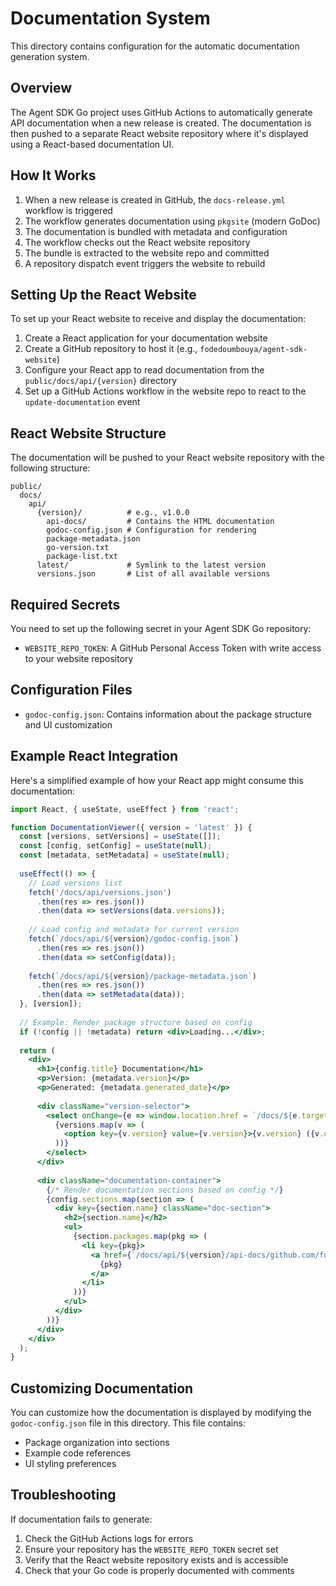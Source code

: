 # Documentation System

This directory contains configuration for the automatic documentation generation system.

## Overview

The Agent SDK Go project uses GitHub Actions to automatically generate API documentation when a new release is created. The documentation is then pushed to a separate React website repository where it's displayed using a React-based documentation UI.

## How It Works

1. When a new release is created in GitHub, the `docs-release.yml` workflow is triggered
2. The workflow generates documentation using `pkgsite` (modern GoDoc)
3. The documentation is bundled with metadata and configuration
4. The workflow checks out the React website repository
5. The bundle is extracted to the website repo and committed
6. A repository dispatch event triggers the website to rebuild

## Setting Up the React Website

To set up your React website to receive and display the documentation:

1. Create a React application for your documentation website
2. Create a GitHub repository to host it (e.g., `fodedoumbouya/agent-sdk-website`)
3. Configure your React app to read documentation from the `public/docs/api/{version}` directory
4. Set up a GitHub Actions workflow in the website repo to react to the `update-documentation` event

## React Website Structure

The documentation will be pushed to your React website repository with the following structure:

```
public/
  docs/
    api/
      {version}/          # e.g., v1.0.0
        api-docs/         # Contains the HTML documentation
        godoc-config.json # Configuration for rendering
        package-metadata.json
        go-version.txt
        package-list.txt
      latest/             # Symlink to the latest version
      versions.json       # List of all available versions
```

## Required Secrets

You need to set up the following secret in your Agent SDK Go repository:

- `WEBSITE_REPO_TOKEN`: A GitHub Personal Access Token with write access to your website repository

## Configuration Files

- `godoc-config.json`: Contains information about the package structure and UI customization

## Example React Integration

Here's a simplified example of how your React app might consume this documentation:

```jsx
import React, { useState, useEffect } from 'react';

function DocumentationViewer({ version = 'latest' }) {
  const [versions, setVersions] = useState([]);
  const [config, setConfig] = useState(null);
  const [metadata, setMetadata] = useState(null);
  
  useEffect(() => {
    // Load versions list
    fetch('/docs/api/versions.json')
      .then(res => res.json())
      .then(data => setVersions(data.versions));
      
    // Load config and metadata for current version
    fetch(`/docs/api/${version}/godoc-config.json`)
      .then(res => res.json())
      .then(data => setConfig(data));
      
    fetch(`/docs/api/${version}/package-metadata.json`)
      .then(res => res.json())
      .then(data => setMetadata(data));
  }, [version]);
  
  // Example: Render package structure based on config
  if (!config || !metadata) return <div>Loading...</div>;
  
  return (
    <div>
      <h1>{config.title} Documentation</h1>
      <p>Version: {metadata.version}</p>
      <p>Generated: {metadata.generated_date}</p>
      
      <div className="version-selector">
        <select onChange={e => window.location.href = `/docs/${e.target.value}`}>
          {versions.map(v => (
            <option key={v.version} value={v.version}>{v.version} ({v.date})</option>
          ))}
        </select>
      </div>
      
      <div className="documentation-container">
        {/* Render documentation sections based on config */}
        {config.sections.map(section => (
          <div key={section.name} className="doc-section">
            <h2>{section.name}</h2>
            <ul>
              {section.packages.map(pkg => (
                <li key={pkg}>
                  <a href={`/docs/api/${version}/api-docs/github.com/fodedoumbouya/agent-sdk-go/${pkg}`}>
                    {pkg}
                  </a>
                </li>
              ))}
            </ul>
          </div>
        ))}
      </div>
    </div>
  );
}
```

## Customizing Documentation

You can customize how the documentation is displayed by modifying the `godoc-config.json` file in this directory. This file contains:

- Package organization into sections
- Example code references
- UI styling preferences

## Troubleshooting

If documentation fails to generate:

1. Check the GitHub Actions logs for errors
2. Ensure your repository has the `WEBSITE_REPO_TOKEN` secret set
3. Verify that the React website repository exists and is accessible
4. Check that your Go code is properly documented with comments 
